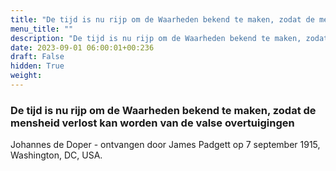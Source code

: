 ```yaml
---
title: "De tijd is nu rijp om de Waarheden bekend te maken, zodat de mensheid verlost kan worden van de valse overtuigingen"
menu_title: ""
description: "De tijd is nu rijp om de Waarheden bekend te maken, zodat de mensheid verlost kan worden van de valse overtuigingen"
date: 2023-09-01 06:00:01+00:236
draft: False
hidden: True
weight:
---
```

### De tijd is nu rijp om de Waarheden bekend te maken, zodat de mensheid verlost kan worden van de valse overtuigingen

Johannes de Doper - ontvangen door James Padgett op 7 september 1915, Washington, DC, USA.
